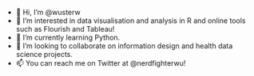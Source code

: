 - 👋 Hi, I’m @wusterw
- 👀 I’m interested in data visualisation and analysis in R and online tools such as Flourish and Tableau!
- 🌱 I’m currently learning Python.
- 💞️ I’m looking to collaborate on information design and health data science projects.
- 📫 You can reach me on Twitter at @nerdfighterwu!

<!---
wusterw/wusterw is a ✨ special ✨ repository because its `README.md` (this file) appears on your GitHub profile.
You can click the Preview link to take a look at your changes.
--->
